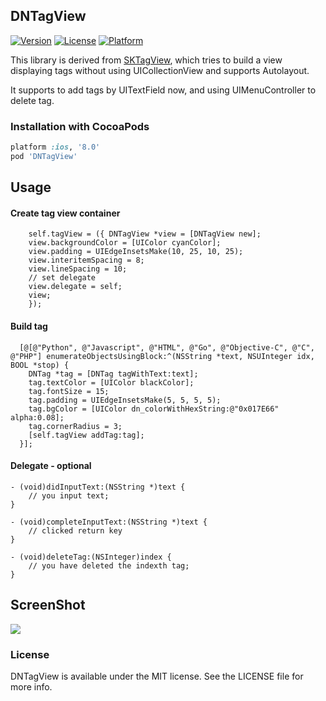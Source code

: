 ## DNTagView

[![Version](https://img.shields.io/cocoapods/v/DNTagView.svg?style=flat-square)](http://cocoadocs.org/docsets/DNTagView)
[![License](https://img.shields.io/cocoapods/l/DNTagView.svg?style=flat-square)](http://cocoadocs.org/docsets/DNTagView)
[![Platform](https://img.shields.io/cocoapods/p/DNTagView.svg?style=flat-square)](http://cocoadocs.org/docsets/DNTagView)

This library is derived from [SKTagView](https://github.com/zsk425/SKTagView), which tries to build a view displaying tags without using UICollectionView and supports Autolayout.

It supports to add tags by UITextField now, and using UIMenuController to delete tag.

### Installation with CocoaPods

```ruby
platform :ios, '8.0'
pod 'DNTagView'
```

## Usage

#### Create tag view container

```objc
	self.tagView = ({ DNTagView *view = [DNTagView new];
    view.backgroundColor = [UIColor cyanColor];
    view.padding = UIEdgeInsetsMake(10, 25, 10, 25);
    view.interitemSpacing = 8;
    view.lineSpacing = 10;
    // set delegate
    view.delegate = self;
    view;
    });
```


#### Build tag

```
  [@[@"Python", @"Javascript", @"HTML", @"Go", @"Objective-C", @"C", @"PHP"] enumerateObjectsUsingBlock:^(NSString *text, NSUInteger idx, BOOL *stop) {
    DNTag *tag = [DNTag tagWithText:text];
    tag.textColor = [UIColor blackColor];
    tag.fontSize = 15;
    tag.padding = UIEdgeInsetsMake(5, 5, 5, 5);
    tag.bgColor = [UIColor dn_colorWithHexString:@"0x017E66" alpha:0.08];
    tag.cornerRadius = 3;
    [self.tagView addTag:tag];
  }];
```


#### Delegate - optional
``` objc
- (void)didInputText:(NSString *)text {
    // you input text;
}

- (void)completeInputText:(NSString *)text {
	// clicked return key 
}

- (void)deleteTag:(NSInteger)index {
    // you have deleted the indexth tag;
}
```

## ScreenShot

![](https://raw.githubusercontent.com/dawnnnnn/DNTagView/master/screenshots/screenshot.gif)

### License

DNTagView is available under the MIT license. See the LICENSE file for more info.
